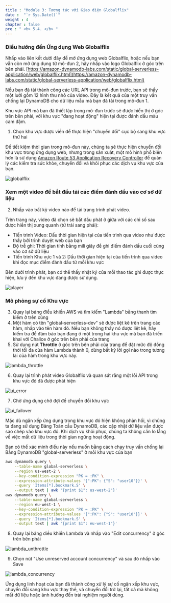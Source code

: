 ```yaml
---
title : "Module 3: Tương tác với Giao diện Globalflix"
date :  "`r Sys.Date()`" 
weight : 4
chapter : false
pre : " <b> 5.4. </b> "
---
```


### Điều hướng đến Ứng dụng Web Globalflix

Nhấp vào liên kết dưới đây để mở ứng dụng web Globalflix, hoặc nếu bạn vẫn còn mở ứng dụng từ mô-đun 2, hãy nhấp vào logo Globalflix ở góc trên bên phải. [https://amazon-dynamodb-labs.com/static/global-serverless-application/web/globalflix.html](https://amazon-dynamodb-labs.com/static/global-serverless-application/web/globalflix.html) 

Nếu bạn đã tải thành công các URL API trong mô-đun trước, bạn sẽ thấy một lưới gồm 12 hình thu nhỏ của video. Đây là kết quả của một truy vấn chống lại DynamoDB cho dữ liệu mẫu mà bạn đã tải trong mô-đun 1.

Khu vực API mà bạn đã thiết lập trong mô-đun trước sẽ được hiển thị ở góc trên bên phải, với khu vực "đang hoạt động" hiện tại được đánh dấu màu cam đậm.

1. Chọn khu vực được viền để thực hiện "chuyển đổi" cục bộ sang khu vực thứ hai

Để tiết kiệm thời gian trong mô-đun này, chúng ta sẽ thực hiện chuyển đổi khu vực trong ứng dụng web, nhưng trong sản xuất, một mô hình phổ biến hơn là sử dụng [Amazon Route 53 Application Recovery Controller](https://aws.amazon.com/route53/application-recovery-controller/) để quản lý các kiểm tra sức khỏe, chuyển đổi và khôi phục các dịch vụ khu vực của bạn.

![globalflix](/images/5/5.4/1.png)
### Xem một video để bắt đầu tải các điểm đánh dấu vào cơ sở dữ liệu

2. Nhấp vào bất kỳ video nào để tải trang trình phát video.

Trên trang này, video đã chọn sẽ bắt đầu phát ở giữa với các chỉ số sau được hiển thị xung quanh (từ trái sang phải):

- Tiến trình Video: Dấu thời gian hiện tại của tiến trình qua video như được thấy bởi trình duyệt web của bạn
- Độ trễ ghi: Thời gian tính bằng mili giây để ghi điểm đánh dấu cuối cùng vào cơ sở dữ liệu
- Tiến trình Khu vực 1 và 2: Dấu thời gian hiện tại của tiến trình qua video khi đọc mục điểm đánh dấu từ mỗi khu vực

Bên dưới trình phát, bạn có thể thấy nhật ký của mỗi thao tác ghi được thực hiện, lưu ý đến khu vực đang được sử dụng.

![player](/images/5/5.4/2.png)

### Mô phỏng sự cố Khu vực

3. Quay lại bảng điều khiển AWS và tìm kiếm "Lambda" bằng thanh tìm kiếm ở trên cùng
4. Một hàm có tên "global-serverless-dev" sẽ được liệt kê trên trang các hàm, nhấp vào tên hàm đó. Nếu bạn không thấy nó được liệt kê, hãy kiểm tra để đảm bảo bạn đang ở một trong hai khu vực mà bạn đã triển khai với Chalice ở góc trên bên phải của trang
5. Sử dụng nút **Throttle** ở góc trên bên phải của trang để đặt mức độ đồng thời tối đa của hàm Lambda thành 0, dừng bất kỳ lời gọi nào trong tương lai của hàm trong khu vực này.

![lambda_throttle](/images/5/5.4/3.png)

6. Quay lại trình phát video Globalflix và quan sát rằng một lỗi API trong khu vực đó đã được phát hiện

![ui_error](/images/5/5.4/4.png)

7. Chờ ứng dụng chờ đợi để chuyển đổi khu vực

![ui_failover](/images/5/5.4/5.png)

Mặc dù ngăn xếp ứng dụng trong khu vực đó hiện không phản hồi, vì chúng ta đang sử dụng Bảng Toàn cầu DynamoDB, các cập nhật dữ liệu vẫn được sao chép vào khu vực đó. Khi dịch vụ khôi phục, chúng ta không cần lo lắng về việc mất dữ liệu trong thời gian ngừng hoạt động.

Bạn có thể xác minh điều này nếu muốn bằng cách chạy truy vấn chống lại Bảng DynamoDB "global-serverless" ở mỗi khu vực của bạn

```bash
aws dynamodb query \
    --table-name global-serverless \
    --region us-west-2 \
    --key-condition-expression "PK = :PK" \
    --expression-attribute-values '{":PK": {"S": "user10"}}' \
    --query 'Items[*].bookmark.S' \
    --output text | awk '{print $1": us-west-2"}'
aws dynamodb query \
    --table-name global-serverless \
    --region eu-west-1 \
    --key-condition-expression "PK = :PK" \
    --expression-attribute-values '{":PK": {"S": "user10"}}' \
    --query 'Items[*].bookmark.S' \
    --output text | awk '{print $1": eu-west-1"}'
```

8. Quay lại bảng điều khiển Lambda và nhấp vào "Edit concurrency" ở góc trên bên phải

![lambda_unthrottle](/images/5/5.4/6.png)

9. Chọn nút "Use unreserved account concurrency" và sau đó nhấp vào Save

![lambda_concurrency](/images/5/5.4/7.png)

Ứng dụng linh hoạt của bạn đã thành công xử lý sự cố ngăn xếp khu vực, chuyển đổi sang khu vực thay thế, và chuyển đổi trở lại, tất cả mà không mất dữ liệu hoặc ảnh hưởng đến trải nghiệm người dùng.